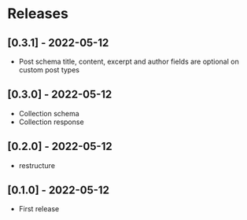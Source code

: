 # Releases

## [0.3.1] - 2022-05-12
- Post schema title, content, excerpt and author fields are optional on custom post types

## [0.3.0] - 2022-05-12

- Collection schema
- Collection response

## [0.2.0] - 2022-05-12

- restructure

## [0.1.0] - 2022-05-12

- First release
